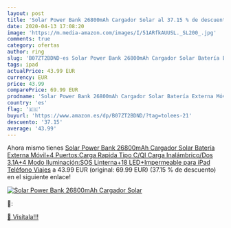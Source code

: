 ```yaml
---
layout: post
title: 'Solar Power Bank 26800mAh Cargador Solar al 37.15 % de descuento'
date: 2020-04-13 17:08:20
image: 'https://m.media-amazon.com/images/I/51ARfkAUUSL._SL200_.jpg'
comments: true
category: ofertas
author: ring
slug: 'B07ZT2BDND-es Solar Power Bank 26800mAh Cargador Solar Batería Externa...'
tags: ipad
actualPrice: 43.99 EUR
currency: EUR
price: 43.99
comparePrice: 69.99 EUR
prodname: 'Solar Power Bank 26800mAh Cargador Solar Batería Externa Móvil+4 Puertos:Carga Rapida Tipo C/QI Carga Inalámbrico/Dos 3.1A+4 Modo Iluminación:SOS Linterna+18 LED+Impermeable para iPad Teléfono Viajes'
country: 'es'
flag: '🇪🇸'
buyurl: 'https://www.amazon.es/dp/B07ZT2BDND/?tag=tolees-21'
descuento: '37.15'
average: '43.99'
---
```


Ahora mismo tienes [Solar Power Bank 26800mAh Cargador Solar Batería Externa Móvil+4 Puertos:Carga Rapida Tipo C/QI Carga Inalámbrico/Dos 3.1A+4 Modo Iluminación:SOS Linterna+18 LED+Impermeable para iPad Teléfono Viajes](https://www.amazon.es/dp/B07ZT2BDND/?tag=tolees-21) a 43.99 EUR (original: 69.99 EUR) (37.15 %  de descuento) en el siguiente enlace!

[![Solar Power Bank 26800mAh Cargador Solar](https://m.media-amazon.com/images/I/51ARfkAUUSL._SL200_.jpg)](https://www.amazon.es/dp/B07ZT2BDND/?tag=tolees-21)

🔎:


[🛒 Visítala!!!](https://www.amazon.es/dp/B07ZT2BDND/?tag=tolees-21)
